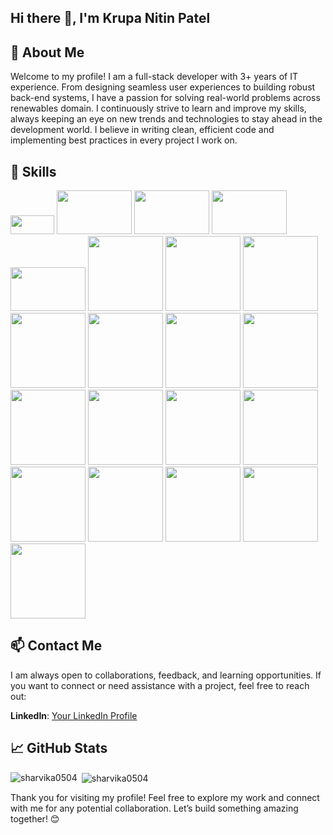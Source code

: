 ## Hi there 👋, I'm Krupa Nitin Patel

<!--
**krupapatel98/krupapatel98** is a ✨ _special_ ✨ repository because its `README.md` (this file) appears on your GitHub profile.

Here are some ideas to get you started:

- 🔭 I’m currently working on ...
- 🌱 I’m currently learning ...
- 👯 I’m looking to collaborate on ...
- 🤔 I’m looking for help with ...
- 💬 Ask me about ...
- 📫 How to reach me: ...
- 😄 Pronouns: ...
- ⚡ Fun fact: ...
-->


## 🚀 About Me

Welcome to my profile! I am a full-stack developer with 3+ years of IT experience. From designing seamless user experiences to building robust back-end systems, I have a passion for solving real-world problems across renewables domain.
I continuously strive to learn and improve my skills, always keeping an eye on new trends and technologies to stay ahead in the development world. I believe in writing clean, efficient code and implementing best practices in every project I work on.



## 🧰 Skills

<img src="https://img.shields.io/badge/Angular-FF0000?logo=angular&logoColor=white" width="70" height ="30" />  <img src="https://img.shields.io/badge/TypeScript-3178C6?logo=typescript&logoColor=white" width="120" height ="70" />  <img src="https://img.shields.io/badge/HTML5-E34F26?logo=html5&logoColor=white" width="120" height ="70"/>  <img src="https://img.shields.io/badge/CSS3-1572B6?logo=css3&logoColor=white" width="120" height ="70" />  <img src="https://img.shields.io/badge/Bootstrap-7952B3?logo=bootstrap&logoColor=white" width="120" height ="70" />  <img src="https://img.shields.io/badge/Java-007396?logo=java&logoColor=white" width="120" />  <img src="https://img.shields.io/badge/Spring%20Boot-6DB33F?logo=springboot&logoColor=white" width="120" />  <img src="https://img.shields.io/badge/Hibernate-59666C?logo=hibernate&logoColor=white" width="120" />  <img src="https://img.shields.io/badge/JWT-000000?logo=json-web-tokens&logoColor=white" width="120" />  <img src="https://img.shields.io/badge/Microservices-42A5F5?logo=docker&logoColor=white" width="120" /> <img src="https://img.shields.io/badge/MySQL-4479A1?logo=mysql&logoColor=white" width="120" />  <img src="https://img.shields.io/badge/JPA-1B9E77?logo=hibernate&logoColor=white" width="120" />  <img src="https://img.shields.io/badge/Oracle-F80000?logo=oracle&logoColor=white" width="120" /> <img src="https://img.shields.io/badge/AWS-232F3E?logo=amazonaws&logoColor=white" width="120" />  <img src="https://img.shields.io/badge/Docker-2496ED?logo=docker&logoColor=white" width="120" />  <img src="https://img.shields.io/badge/Kubernetes-326CE5?logo=kubernetes&logoColor=white" width="120" />  <img src="https://img.shields.io/badge/Jenkins-D24939?logo=jenkins&logoColor=white" width="120" />  <img src="https://img.shields.io/badge/Git-F05032?logo=git&logoColor=white" width="120" />  <img src="https://img.shields.io/badge/GitHub-181717?logo=github&logoColor=white" width="120" />  <img src="https://img.shields.io/badge/JUnit-25A162?logo=junit5&logoColor=white" width="120" />  <img src="https://img.shields.io/badge/Postman-FF6C37?logo=postman&logoColor=white" width="120" />  


## 📫 Contact Me

I am always open to collaborations, feedback, and learning opportunities. If you want to connect or need assistance with a project, feel free to reach out:

**LinkedIn**: [Your LinkedIn Profile](https://www.linkedin.com/in/krupanpatel03/)

## 📈 GitHub Stats
<p><img align="left" src="https://github-readme-stats.vercel.app/api/top-langs?username=krupapatel98&show_icons=true&locale=en&layout=compact" alt="sharvika0504" /></p>

<p>&nbsp;<img align="center" src="https://github-readme-stats.vercel.app/api?username=krupapatel98&show_icons=true&locale=en" alt="sharvika0504" /></p>


Thank you for visiting my profile! Feel free to explore my work and connect with me for any potential collaboration. Let’s build something amazing together! 😊
